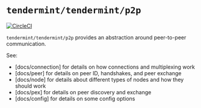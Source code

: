 # `tendermint/tendermint/p2p`

[![CircleCI](https://circleci.com/gh/tendermint/tendermint/p2p.svg?style=svg)](https://circleci.com/gh/tendermint/tendermint/p2p)

`tendermint/tendermint/p2p` provides an abstraction around peer-to-peer communication.<br/>

See:

- [docs/connection] for details on how connections and multiplexing work
- [docs/peer] for details on peer ID, handshakes, and peer exchange
- [docs/node] for details about different types of nodes and how they should work
- [docs/pex] for details on peer discovery and exchange
- [docs/config] for details on some config options
